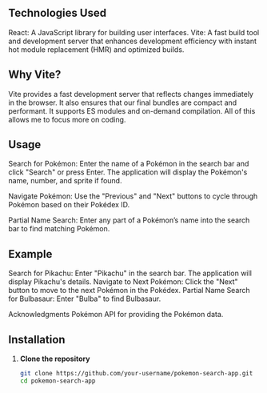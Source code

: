 ## Technologies Used

React: A JavaScript library for building user interfaces.
Vite: A fast build tool and development server that enhances development efficiency with instant hot module replacement (HMR) and optimized builds.

## Why Vite?

Vite provides a fast development server that reflects changes immediately in the browser. It also ensures that our final bundles are compact and performant. It supports ES modules and on-demand compilation. All of this allows me to focus more on coding.

## Usage

Search for Pokémon: Enter the name of a Pokémon in the search bar and click "Search" or press Enter. The application will display the Pokémon's name, number, and sprite if found.

Navigate Pokémon: Use the "Previous" and "Next" buttons to cycle through Pokémon based on their Pokédex ID.

Partial Name Search: Enter any part of a Pokémon’s name into the search bar to find matching Pokémon.

## Example

Search for Pikachu: Enter "Pikachu" in the search bar. The application will display Pikachu's details.
Navigate to Next Pokémon: Click the "Next" button to move to the next Pokémon in the Pokédex.
Partial Name Search for Bulbasaur: Enter "Bulba" to find Bulbasaur.

Acknowledgments
Pokémon API for providing the Pokémon data.

## Installation

1. **Clone the repository**

   ```bash
   git clone https://github.com/your-username/pokemon-search-app.git
   cd pokemon-search-app